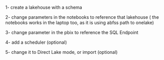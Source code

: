1- create a lakehouse with a schema

2- change parameters in the notebooks to reference that lakehouse ( the notebooks works in the laptop too, as it is using abfss path to onelake)

3- change parameter in the pbix to reference the SQL Endpoint

4- add a scheduler (optional)

5- change it to Direct Lake mode, or import (optional)
